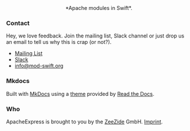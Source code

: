 <center>*Apache modules in Swift*.</center>

### Contact

Hey, we love feedback. Join the mailing list, Slack channel or just drop us
an email to tell us why this is crap (or not?).

- [Mailing List](https://groups.google.com/d/forum/mod_swift)
- [Slack](http://slack.noze.io)
- [info@mod-swift.org](mailto:info@mod-swift.org)


### Mkdocs

Built with <a href="http://www.mkdocs.org">MkDocs</a> 
using a <a href="https://github.com/snide/sphinx_rtd_theme">theme</a> 
provided by <a href="https://readthedocs.org">Read the Docs</a>.

  
### Who

ApacheExpress is brought to you by the
[ZeeZide](http://zeezide.de) GmbH.
[Imprint](http://zeezide.com/contact.html).
